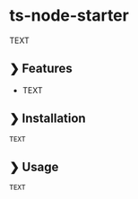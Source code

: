 # ts-node-starter

TEXT

## ❯ Features

- TEXT

## ❯ Installation

```bash
TEXT
```

## ❯ Usage

```typescript
TEXT
```
